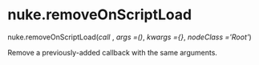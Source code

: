 # nuke.removeOnScriptLoad
nuke.removeOnScriptLoad(_call_ , _args =()_, _kwargs ={}_, _nodeClass ='Root'_)

Remove a previously-added callback with the same arguments.